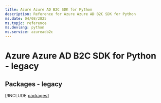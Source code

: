 ```yaml
---
title: Azure Azure AD B2C SDK for Python
description: Reference for Azure Azure AD B2C SDK for Python
ms.date: 04/08/2025
ms.topic: reference
ms.devlang: python
ms.service: azureadb2c
---
```

# Azure Azure AD B2C SDK for Python - legacy
## Packages - legacy
[!INCLUDE [packages](azure-ad-b2c-index.md)]